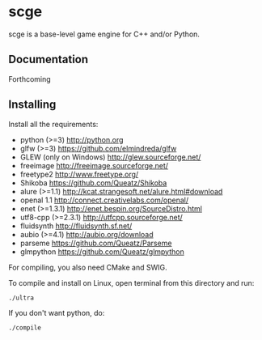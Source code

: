 scge
====

scge is a base-level game engine for C++ and/or Python.

Documentation
-------------

Forthcoming

Installing
----------

Install all the requirements:

* python (>=3) <http://python.org>
* glfw (>=3) <https://github.com/elmindreda/glfw>
* GLEW (only on Windows) <http://glew.sourceforge.net/>
* freeimage <http://freeimage.sourceforge.net/>
* freetype2 <http://www.freetype.org/>
* Shikoba <https://github.com/Queatz/Shikoba>
* alure (>=1.1) <http://kcat.strangesoft.net/alure.html#download>
* openal 1.1 <http://connect.creativelabs.com/openal/>
* enet (>=1.3.1) <http://enet.bespin.org/SourceDistro.html>
* utf8-cpp (>=2.3.1) <http://utfcpp.sourceforge.net/>
* fluidsynth <http://fluidsynth.sf.net/>
* aubio (>=4.1) <http://aubio.org/download>
* parseme <https://github.com/Queatz/Parseme>
* glmpython <https://github.com/Queatz/glmpython>

For compiling, you also need CMake and SWIG.

To compile and install on Linux, open terminal from this directory and run:

```bash
./ultra
```

If you don't want python, do:

```bash
./compile
```
